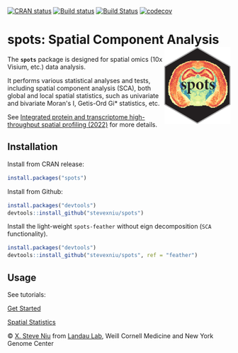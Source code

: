 [![CRAN status](https://www.r-pkg.org/badges/version/spots)](https://CRAN.R-project.org/package=spots) [![Build status](https://ci.appveyor.com/api/projects/status/lbdrt72vyiqwxxff/branch/main?svg=true)](https://ci.appveyor.com/project/stevexniu/spots/branch/main) [![Build Status](https://app.travis-ci.com/stevexniu/spots.svg?branch=main)](https://app.travis-ci.com/stevexniu/spots) [![codecov](https://codecov.io/gh/stevexniu/spots/branch/main/graph/badge.svg?token=7KF4D3GGUB)](https://codecov.io/gh/stevexniu/spots)

# spots: Spatial Component Analysis <img src="man/figures/logo.png" align="right" width="150"/>

The **```spots```** package is designed for spatial omics (10x Visium, etc.) data analysis. 

It performs various statistical analyses and tests, including spatial component analysis (SCA), both global and local spatial statistics, such as univariate and bivariate Moran's I, Getis-Ord Gi* statistics, etc.

See <a href="https://doi.org/10.1101/2022.03.15.484516" target="_blank">Integrated protein and transcriptome high-throughput spatial profiling (2022)</a> for more details.

Installation
-----
Install from CRAN release:

``` r
install.packages("spots")
```

Install from Github:

``` r
install.packages("devtools")
devtools::install_github("stevexniu/spots")
```

Install the light-weight ```spots-feather``` without eign decomposition (```SCA``` functionality).

``` r
install.packages("devtools")
devtools::install_github("stevexniu/spots", ref = "feather")
```

Usage
-----
See tutorials:

[Get Started](https://stevexniu.github.io/spots/articles/get_started.html)

[Spatial Statistics](https://stevexniu.github.io/spots/articles/spatial_statistics.html)

© [X. Steve Niu](https://github.com/stevexniu) from [Landau Lab](https://www.landaulab.org), Weill Cornell Medicine and New York Genome Center
